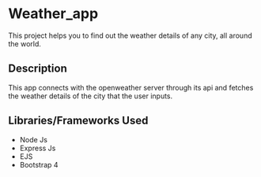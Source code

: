 # Weather_app
This project helps you to find out the weather details of any city, all around the world.

## Description
This app connects with the openweather server through its api and fetches the weather details of the city that the user inputs.

## Libraries/Frameworks Used
- Node Js
- Express Js
- EJS
- Bootstrap 4
